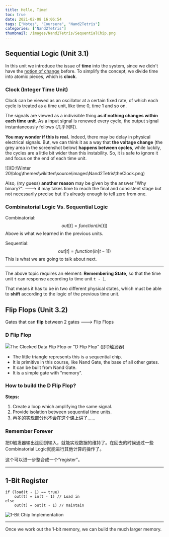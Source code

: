 ```yaml
---
title: Hello, Time!
toc: true
date: 2021-02-08 16:06:54
tags: ["Notes", "Coursera", "Nand2Tetris"]
categories: ["Nand2Tetris"]
thumbnail: /images/Nand2Tetris/SequentialChip.png
---
```




## Sequential Logic (Unit 3.1)

In this unit we introduce the issue of **time** into the system, since we didn't have the <u>notion of change</u> before. To simplify the concept, we divide time into atomic pieces, which is **clock**.

### Clock (Integer Time Unit)

Clock can be viewed as an oscillator at a certain fixed rate, of which each cycle is treated as a time unit, like time 0, time 1 and so on.

The signals are viewed as a indivisible thing **as if nothing changes within each time unit**. As a input signal is renewed every cycle, the output signal instantaneously follows (几乎同时). 

**You may wonder if this is real.** Indeed, there may be delay in physical electrical signals. But, we can think it as a way that **the voltage change** (the grey area in the screenshot below) **happens between cycles**, while luckily, the cycles are a little bit wider than this instability. So, it is safe to ignore it and focus on the end of each time unit. 

![](D:\Winter 20\blog\themes\wikitten\source\images\Nand2Tetris\theClock.png)

Also, (my guess) **another reason** may be given by the answer "Why binary?". ---> it may takes time to reach the final and consistent stage but not necessarily precise but it's already enough to tell zero from one.

### Combinatorial Logic Vs. Sequential Logic

Combinatorial: 
$$
out[t] = function(in[t])
$$
Above is what we learned in the previous units.



Sequential:
$$
out[t] = function(in[t - 1])
$$
This is what we are going to talk about next.

---

The above topic requires an element: **Remembering State**, so that the time unit `t` can response according to time unit `t - 1`.

That means it has to be in two different physical states, which must be able to **shift** according to the logic of the previous time unit.

## Flip Flops (Unit 3.2)

Gates that can **flip** between 2 gates ---> Flip Flops

### D Flip Flop

![The Clocked Data Flip Flop or "D Flip Flop" (即D触发器)](/images/Nand2Tetris/SequentialChip.png)

* The little triangle represents this is a sequential chip.
* It is primitive in this course, like Nand Gate, the base of all other gates.
* It can be built from Nand Gate.
* It is a simple gate with "memory".

### How to build the D Flip Flop?

**Steps:**

1. Create a loop which amplifying the same signal.
2. Provide isolation between sequential time units.
3. 再多的实现部分也不会在这个课上讲了……

### Remember Forever

把D触发器输出连回到输入，就能实现数据的维持了。在回去的时候通过一些Combinatorial Logic就能进行其他计算的操作了。

这个可以进一步整合成一个“register”。

---

## 1-Bit Register

```
if (load(t - 1) == true)
	out(t) = in(t - 1) // Load in 
else
	out(t) = out(t - 1) // maintain
```

![1-Bit Chip Implementation](/images/Nand2Tetris/registerImple.png)

---

Once we work out the 1-bit memory, we can build the much larger memory.




